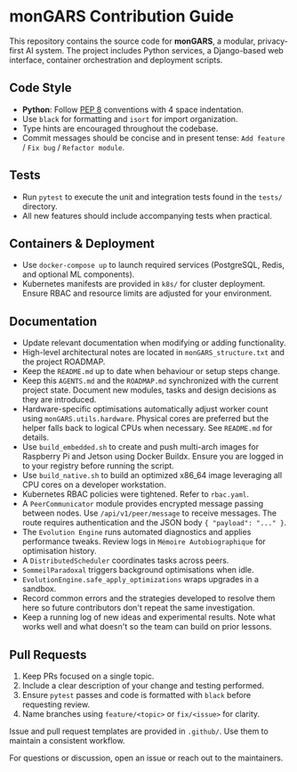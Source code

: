 # monGARS Contribution Guide

This repository contains the source code for **monGARS**, a modular, privacy-first AI system. The project includes Python services, a Django-based web interface, container orchestration and deployment scripts.

## Code Style

- **Python**: Follow [PEP 8](https://peps.python.org/pep-0008/) conventions with 4 space indentation.
- Use `black` for formatting and `isort` for import organization.
- Type hints are encouraged throughout the codebase.
- Commit messages should be concise and in present tense: `Add feature` / `Fix bug` / `Refactor module`.

## Tests

- Run `pytest` to execute the unit and integration tests found in the `tests/` directory.
- All new features should include accompanying tests when practical.

## Containers & Deployment

- Use `docker-compose up` to launch required services (PostgreSQL, Redis, and optional ML components).
- Kubernetes manifests are provided in `k8s/` for cluster deployment. Ensure RBAC and resource limits are adjusted for your environment.

## Documentation

 - Update relevant documentation when modifying or adding functionality.
 - High-level architectural notes are located in `monGARS_structure.txt` and the project ROADMAP.
 - Keep the `README.md` up to date when behaviour or setup steps change.
- Keep this `AGENTS.md` and the `ROADMAP.md` synchronized with the current
  project state. Document new modules, tasks and design decisions as they are
  introduced.
- Hardware-specific optimisations automatically adjust worker count using
  `monGARS.utils.hardware`. Physical cores are preferred but the helper
  falls back to logical CPUs when necessary. See `README.md` for details.
- Use `build_embedded.sh` to create and push multi-arch images for Raspberry Pi and Jetson using Docker Buildx. Ensure you are logged in to your registry before running the script.
- Use `build_native.sh` to build an optimized x86_64 image leveraging all CPU cores on a developer workstation.
- Kubernetes RBAC policies were tightened. Refer to `rbac.yaml`.
- A `PeerCommunicator` module provides encrypted message passing between nodes. Use `/api/v1/peer/message` to receive messages. The route requires authentication and the JSON body `{ "payload": "..." }`.
- The `Evolution Engine` runs automated diagnostics and applies performance tweaks. Review logs in `Mémoire Autobiographique` for optimisation history.
- A `DistributedScheduler` coordinates tasks across peers.
- `SommeilParadoxal` triggers background optimisations when idle.
- `EvolutionEngine.safe_apply_optimizations` wraps upgrades in a sandbox.
 - Record common errors and the strategies developed to resolve them here so
  future contributors don't repeat the same investigation.
 - Keep a running log of new ideas and experimental results. Note what works well
  and what doesn't so the team can build on prior lessons.

## Pull Requests

1. Keep PRs focused on a single topic.
2. Include a clear description of your change and testing performed.
3. Ensure `pytest` passes and code is formatted with `black` before requesting review.
4. Name branches using `feature/<topic>` or `fix/<issue>` for clarity.

Issue and pull request templates are provided in `.github/`. Use them to maintain a consistent workflow.

For questions or discussion, open an issue or reach out to the maintainers.
